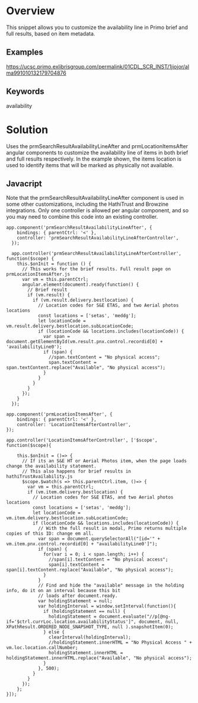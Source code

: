 # Overview

This snippet allows you to customize the availability line in Primo brief and full results, based on item metadata.

## Examples
https://ucsc.primo.exlibrisgroup.com/permalink/01CDL_SCR_INST/1jiojor/alma991010132179704876

## Keywords
availability

# Solution

Uses the prmSearchResultAvailabilityLineAfter and prmLocationItemsAfter angular components to customize the availability line of items in both brief and full results respectively. In the example shown, the items location is used to identify items that will be marked as physically not available. 

## Javacript

Note that the prmSearchResultAvailabilityLineAfter component is used in some other customizations, including the HathiTrust and Browzine integrations. Only one controller is allowed per angular component, and so you may need to combine this code into an existing controller.

```
app.component('prmSearchResultAvailabilityLineAfter', {
    bindings: { parentCtrl: '<' },
    controller: 'prmSearchResultAvailabilityLineAfterController',
  });

  app.controller('prmSearchResultAvailabilityLineAfterController', function($scope) {
    this.$onInit = function () {
      // This works for the brief results. Full result page on prmLocationItemsAfter.js
      var vm = this.parentCtrl;
      angular.element(document).ready(function() {
        // Brief result
        if (vm.result) {
          if (vm.result.delivery.bestlocation) {
            // Location codes for S&E ETAS, and two Aerial photos locations
            const locations = ['setas', 'meddg'];
            let locationCode = vm.result.delivery.bestlocation.subLocationCode;
            if (locationCode && locations.includes(locationCode)) {
              var span = document.getElementById(vm.result.pnx.control.recordid[0] + 'availabilityLine0');
              if (span) {
                //span.textContent = "No physical access";
                span.textContent = span.textContent.replace("Available", "No physical access");
              }
            }
          }
        }
      });
    }
  });

app.component('prmLocationItemsAfter', {
    bindings: { parentCtrl: '<' },
    controller: 'LocationItemsAfterController',
});

app.controller('LocationItemsAfterController', ['$scope', function($scope){

    this.$onInit = ()=> {
      // If its an S&E HT or Aerial Photos item, when the page loads change the availability statement.
      // This also happens for brief results in hathiTrustAvailability.js
      $scope.$watch(s => this.parentCtrl.item, ()=> {
        var vm = this.parentCtrl;
        if (vm.item.delivery.bestlocation) {
          // Location codes for S&E ETAS, and two Aerial photos locations
          const locations = ['setas', 'meddg'];
          let locationCode = vm.item.delivery.bestlocation.subLocationCode;
          if (locationCode && locations.includes(locationCode)) {
            // With the full result in modal, Primo returns multiple copies of this ID: change em all.
            var span = document.querySelectorAll("[id='" + vm.item.pnx.control.recordid[0] + "availabilityLine0']");
            if (span) {
              for(var i = 0; i < span.length; i++) {
                //span[i].textContent = "No physical access";
                span[i].textContent = span[i].textContent.replace("Available", "No physical access");
              }
            }
            // Find and hide the "available" message in the holding info, do it on an interval because this bit
            // loads after document.ready.
            var holdingStatement = null;
            var holdingInterval = window.setInterval(function(){
              if (holdingStatement == null) {
                holdingStatement = document.evaluate("//p[@ng-if='$ctrl.currLoc.location.availabilityStatus']", document, null, XPathResult.ORDERED_NODE_SNAPSHOT_TYPE, null ).snapshotItem(0);
              } else {
                clearInterval(holdingInterval);
                //holdingStatement.innerHTML = "No Physical Access " + vm.loc.location.callNumber;
                holdingStatement.innerHTML = holdingStatement.innerHTML.replace("Available", "No physical access");
              }
            }, 500);
          }
        }
      });
    };
}]);

```

